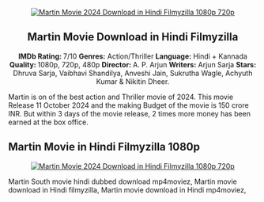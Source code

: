 <p style="clear: both; text-align: center;"><a href="https://workupjobz.com/blog/question/martin-movie-2024-download-in-hindi-filmyzilla-1080p-720p/" style="margin-left: 0em; margin-right: 0em;" target="_blank" rel="noopener nofollow ugc"><img alt="Martin Movie 2024 Download in Hindi Filmyzilla 1080p 720p" border="0" data-original-height="1080" data-original-width="1920" src="https://blogger.googleusercontent.com/img/b/R29vZ2xl/AVvXsEixJ7c2RBZcYYDIbgb216GCz_27aVmKrLh-yYPCtZNdQRpod06bMXqgUFWNDPsmkaYMoQXBu2DFMDQ6Cp7A7uqQuAVX34sIFHXW8kbWZeWTvqciuAjfUhxy9DWDtygiRdP73r3Eo25uQtOvThbQxIz8cQt-xlPuLRuPD6BkqOqg-hZsyPgYMMY95K1Wv5rA/s1443/Picsart_24-10-02_14-48-23-144.jpg" title="Martin Movie 2024 Download in Hindi Filmyzilla 1080p 720p" /></a></p>

<h2 dir="ltr" style="text-align: center;"><strong>Martin Movie Download in Hindi Filmyzilla</strong></h2>
<p dir="ltr" style="text-align: center;"><span><strong>IMDb Rating: </strong>7/10</span>
<strong>Genres:</strong>  Action/Thriller
<strong>Language:</strong> Hindi +  Kannada
<span><strong>Quality: </strong>1080p, 720p, 480p </span>
<strong>Director: </strong>A. P. Arjun
<span><strong>Writers:</strong> Arjun Sarja</span>
<strong>Stars:</strong> Dhruva Sarja, Vaibhavi Shandilya, Anveshi Jain, Sukrutha Wagle, Achyuth Kumar &amp; Nikitin Dheer.</p>
<p dir="ltr"><span>Martin is on of the best action and Thriller movie of 2024. This movie Release 11 October 2024 and the making Budget of the movie is 150 crore INR. But within 3 days of the movie release, 2 times more money has been earned at the box office.</span></p>


<h2 dir="ltr"><strong>Martin Movie in Hindi Filmyzilla 1080p</strong></h2>
<p style="clear: both; text-align: center;"><a href="https://t.co/VAa7AEj1NJ" style="margin-left: 0em; margin-right: 0em;" target="_blank" rel="noopener nofollow ugc"><img alt="Martin Movie 2024 Download in Hindi Filmyzilla 1080p 720p" border="0" data-original-height="1080" data-original-width="1920" src="https://blogger.googleusercontent.com/img/b/R29vZ2xl/AVvXsEhIirsZnP09Gr_Oi1oSO3K-pEIk-QfhKkrHN1UR5A4J29xA6E9kgJH-chZ0aniamLsS0wJF6z0PvruxDxkxvdfq8YEVhlsRIEOOpAjjOkqiT7GtPpVRz0e02z3yX9H35nCS0RJGn0O8QrKC7fQaiP2JtQQyh2M-tmJr1g5IpdOTiRiQhMb-3YKJgzCjWjY/s238/dyyehuis8.png" title="Martin Movie 2024 Download in Hindi Filmyzilla 1080p 720p" /></a></p>
<p>Martin South movie hindi dubbed download mp4moviez, Martin movie download in Hindi filmyzilla, Martin movie download in Hindi mp4moviez, </p>
